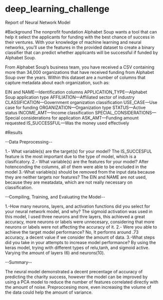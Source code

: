 # deep_learning_challenge
Report of Neural Network Model

#Background
The nonprofit foundation Alphabet Soup wants a tool that can help it select the applicants for funding with the best chance of success in their ventures. With your knowledge of machine learning and neural networks, you’ll use the features in the provided dataset to create a binary classifier that can predict whether applicants will be successful if funded by Alphabet Soup.

From Alphabet Soup’s business team, you have received a CSV containing more than 34,000 organizations that have received funding from Alphabet Soup over the years. Within this dataset are a number of columns that capture metadata about each organization, such as:

EIN and NAME—Identification columns
APPLICATION_TYPE—Alphabet Soup application type
AFFILIATION—Affiliated sector of industry
CLASSIFICATION—Government organization classification
USE_CASE—Use case for funding
ORGANIZATION—Organization type
STATUS—Active status
INCOME_AMT—Income classification
SPECIAL_CONSIDERATIONS—Special considerations for application
ASK_AMT—Funding amount requested
IS_SUCCESSFUL—Was the money used effectively

#Results

--Data Preprocessing--

1.- What variable(s) are the target(s) for your model?
  The IS_SUCCESFUL feature is the most important due to the type of model, which is a clasificatory.
2.- What variable(s) are the features for your model?
  After hotenconding the columns, all of them were able to be encluded in the model
3.-What variable(s) should be removed from the input data because they are neither targets nor features?
  The EIN and NAME are not used, because they are meatadata, which are not really necessary on classification.
  
--Compiling, Training, and Evaluating the Model--

1.-How many neurons, layers, and activation functions did you select for your neural network model, and why?
  The sigmoid activation was used in this model, I used three neurons and thre layers, this achieved a great accuracy, more      neurons or labels were unnecesary, considering that more neurons or labels were not affecting the accuracy of it.
2.- Were you able to achieve the target model performance?
  No, It performs around .73 accuracy, a decent value if we consider the amount of data. 
3.-What steps did you take in your attempts to increase model performance?
  By using the keras model, trying with different types of relu,tanh, and sigmoid active. Varying the amount of layers (6) and neurons(10).
  
--Summary--

The neural model demonstrated a decent precentage of accuracy of predicting the charity success, however the model can be improved by  using a PCA model to reduce the number of features correlated directly with the amount of noise. Preproccesing more, even increasing the volume of the data could help the amount of variance.

